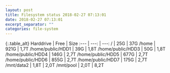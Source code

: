```yaml
---
layout: post
title: Filesystem status 2018-02-27 07:13:01
date: 2018-02-27 07:13:01
excerpt_separator: ""
categories: file-system
---
```

{:.table_alt}
Harddrive | Free | Size
:--- | ---: | ---:
/ | 25G | 37G
/home | 921G | 1,7T
/home/public/HDD1 | 39G | 1,8T
/home/public/HDD3 | 50G | 1,8T
/home/public/HDD4 | 146G | 2,7T
/home/public/HDD5 | 677G | 2,7T
/home/public/HDD6 | 855G | 2,7T
/home/public/HDD7 | 175G | 2,7T
/mnt/data2 | 1,8T | 2,0T
/mnt/pool | 2,0T | 8,2T
